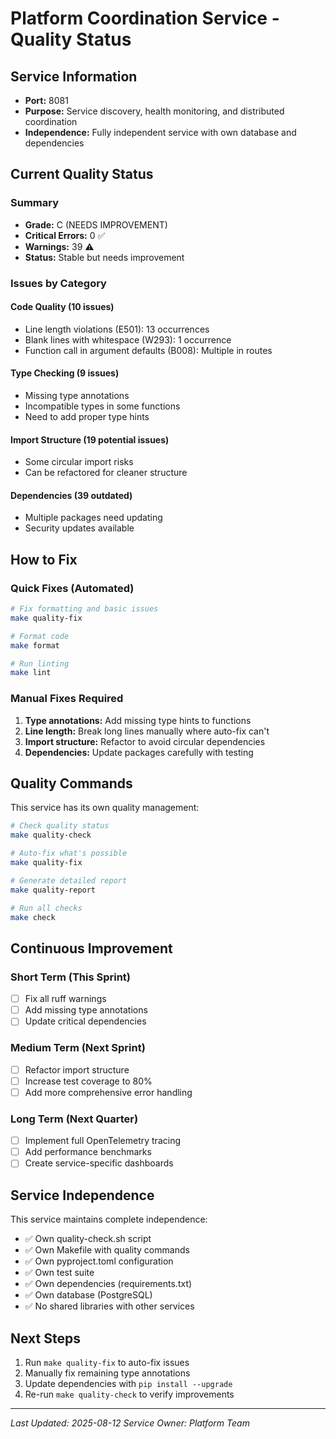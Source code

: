 # Platform Coordination Service - Quality Status

## Service Information
- **Port:** 8081
- **Purpose:** Service discovery, health monitoring, and distributed coordination
- **Independence:** Fully independent service with own database and dependencies

## Current Quality Status

### Summary
- **Grade:** C (NEEDS IMPROVEMENT)
- **Critical Errors:** 0 ✅
- **Warnings:** 39 ⚠️
- **Status:** Stable but needs improvement

### Issues by Category

#### Code Quality (10 issues)
- Line length violations (E501): 13 occurrences
- Blank lines with whitespace (W293): 1 occurrence
- Function call in argument defaults (B008): Multiple in routes

#### Type Checking (9 issues)
- Missing type annotations
- Incompatible types in some functions
- Need to add proper type hints

#### Import Structure (19 potential issues)
- Some circular import risks
- Can be refactored for cleaner structure

#### Dependencies (39 outdated)
- Multiple packages need updating
- Security updates available

## How to Fix

### Quick Fixes (Automated)
```bash
# Fix formatting and basic issues
make quality-fix

# Format code
make format

# Run linting
make lint
```

### Manual Fixes Required
1. **Type annotations:** Add missing type hints to functions
2. **Line length:** Break long lines manually where auto-fix can't
3. **Import structure:** Refactor to avoid circular dependencies
4. **Dependencies:** Update packages carefully with testing

## Quality Commands

This service has its own quality management:

```bash
# Check quality status
make quality-check

# Auto-fix what's possible
make quality-fix

# Generate detailed report
make quality-report

# Run all checks
make check
```

## Continuous Improvement

### Short Term (This Sprint)
- [ ] Fix all ruff warnings
- [ ] Add missing type annotations
- [ ] Update critical dependencies

### Medium Term (Next Sprint)
- [ ] Refactor import structure
- [ ] Increase test coverage to 80%
- [ ] Add more comprehensive error handling

### Long Term (Next Quarter)
- [ ] Implement full OpenTelemetry tracing
- [ ] Add performance benchmarks
- [ ] Create service-specific dashboards

## Service Independence

This service maintains complete independence:
- ✅ Own quality-check.sh script
- ✅ Own Makefile with quality commands
- ✅ Own pyproject.toml configuration
- ✅ Own test suite
- ✅ Own dependencies (requirements.txt)
- ✅ Own database (PostgreSQL)
- ✅ No shared libraries with other services

## Next Steps

1. Run `make quality-fix` to auto-fix issues
2. Manually fix remaining type annotations
3. Update dependencies with `pip install --upgrade`
4. Re-run `make quality-check` to verify improvements

---
*Last Updated: 2025-08-12*
*Service Owner: Platform Team*